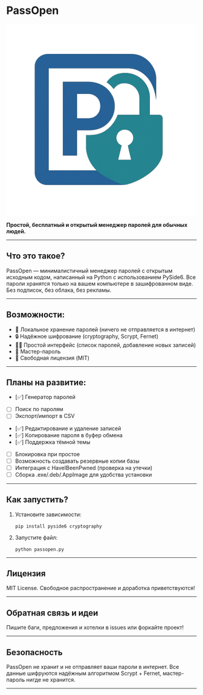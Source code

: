 # PassOpen

![PassOpen Logo](./logo.png)

**Простой, бесплатный и открытый менеджер паролей для обычных людей.**

---

## Что это такое?

PassOpen — минималистичный менеджер паролей с открытым исходным кодом, написанный на Python с использованием PySide6. Все пароли хранятся только на вашем компьютере в зашифрованном виде.  
Без подписок, без облака, без рекламы.

---

## Возможности:

- 💾 Локальное хранение паролей (ничего не отправляется в интернет)
- 🔒 Надёжное шифрование (cryptography, Scrypt, Fernet)
- 🧑‍💻 Простой интерфейс (список паролей, добавление новых записей)
- 🔐 Мастер-пароль
- 🪪 Свободная лицензия (MIT)

---

## Планы на развитие:

- [✅] Генератор паролей
- [ ] Поиск по паролям
- [ ] Экспорт/импорт в CSV
- [✅] Редактирование и удаление записей
- [✅] Копирование пароля в буфер обмена
- [✅] Поддержка тёмной темы
- [ ] Блокировка при простое
- [ ] Возможность создавать резервные копии базы
- [ ] Интеграция с HaveIBeenPwned (проверка на утечки)
- [ ] Сборка .exe/.deb/.AppImage для удобства установки

---

## Как запустить?

1. Установите зависимости:
    ```
    pip install pyside6 cryptography
    ```
2. Запустите файл:
    ```
    python passopen.py
    ```

---

## Лицензия

MIT License. Свободное распространение и доработка приветствуются!

---

## Обратная связь и идеи

Пишите баги, предложения и хотелки в issues или форкайте проект!

---

## Безопасность

PassOpen не хранит и не отправляет ваши пароли в интернет. Все данные шифруются надёжным алгоритмом Scrypt + Fernet, мастер-пароль нигде не хранится.

---
